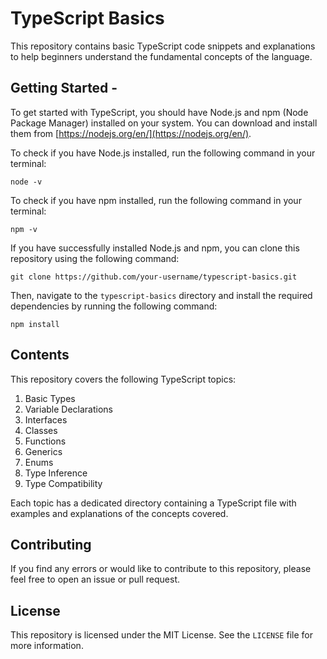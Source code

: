 # TypeScript Basics

This repository contains basic TypeScript code snippets and explanations to help beginners understand the fundamental concepts of the language.

## Getting Started -

To get started with TypeScript, you should have Node.js and npm (Node Package Manager) installed on your system. You can download and install them from [https://nodejs.org/en/](https://nodejs.org/en/).

To check if you have Node.js installed, run the following command in your terminal:

```
node -v
```

To check if you have npm installed, run the following command in your terminal:

```
npm -v
```

If you have successfully installed Node.js and npm, you can clone this repository using the following command:

```
git clone https://github.com/your-username/typescript-basics.git
```

Then, navigate to the `typescript-basics` directory and install the required dependencies by running the following command:

```
npm install
```

## Contents

This repository covers the following TypeScript topics:

1. Basic Types
2. Variable Declarations
3. Interfaces
4. Classes
5. Functions
6. Generics
7. Enums
8. Type Inference
9. Type Compatibility

Each topic has a dedicated directory containing a TypeScript file with examples and explanations of the concepts covered.

## Contributing

If you find any errors or would like to contribute to this repository, please feel free to open an issue or pull request.

## License

This repository is licensed under the MIT License. See the `LICENSE` file for more information.
